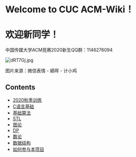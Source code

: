 # Welcome to CUC ACM-Wiki！

# 欢迎新同学！

中国传媒大学ACM竞赛2020新生QQ群：1146276094

![dRT7Gj.jpg](https://s1.ax1x.com/2020/08/26/dRT7Gj.jpg)

图片来源：微信表情 - 嬿晖 - 计小鸡

## Contents
  - [2020秋季训练](https://cuccs.github.io/acm-wiki/training/2020Autumn/)
  - [C语言基础](https://cuccs.github.io/acm-wiki/c-basic/grammar/)
  - [基础算法](https://cuccs.github.io/acm-wiki/basic-algorithm/introduction/)
  - [STL](https://cuccs.github.io/acm-wiki/STL/introduction/)
  - [图论](https://cuccs.github.io/acm-wiki/graph/intro/)
  - [DP](https://cuccs.github.io/acm-wiki/dp/intro/)
  - [数论](https://cuccs.github.io/acm-wiki/math/intro)
  - [数据结构](https://cuccs.github.io/acm-wiki/data-struct/intro/)
  - [如何参与本项目](https://cuccs.github.io/acm-wiki/intro/)
